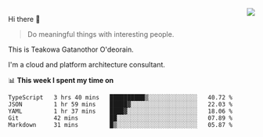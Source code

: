 <img align="right" src="https://github-readme-stats.vercel.app/api?username=Teakowa&show_icons=true&icon_color=2f80ed&text_color=718096&bg_color=ffffff&hide_title=true" />

Hi there 👋

> Do meaningful things with interesting people.

This is Teakowa Gatanothor O'deorain.

I'm a cloud and platform architecture consultant.

📊 **This week I spent my time on**
<!--START_SECTION:waka-->
```text
TypeScript   3 hrs 40 mins   ██████████▒░░░░░░░░░░░░░░   40.72 % 
JSON         1 hr 59 mins    █████▓░░░░░░░░░░░░░░░░░░░   22.03 % 
YAML         1 hr 37 mins    ████▓░░░░░░░░░░░░░░░░░░░░   18.06 % 
Git          42 mins         ██░░░░░░░░░░░░░░░░░░░░░░░   07.89 % 
Markdown     31 mins         █▒░░░░░░░░░░░░░░░░░░░░░░░   05.87 % 
```
<!--END_SECTION:waka-->
